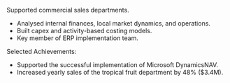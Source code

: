 Supported commercial sales departments.

- Analysed internal finances, local market dynamics, and operations.
- Built capex and activity-based costing models.
- Key member of ERP implementation team.

Selected Achievements:
- Supported the successful implementation of Microsoft DynamicsNAV.
- Increased yearly sales of the tropical fruit department by 48% ($3.4M).